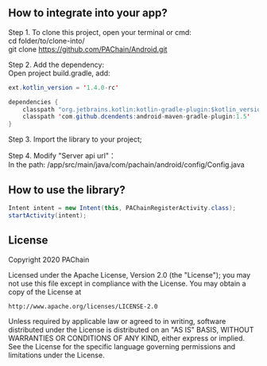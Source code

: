 ## How to integrate into your app?
Step 1. To clone this project, open your terminal or cmd: <br>
cd folder/to/clone-into/ <br>
git clone https://github.com/PAChain/Android.git

Step 2. Add the dependency: <br>
Open project build.gradle, add:
```Java
ext.kotlin_version = '1.4.0-rc'
```

```Java
dependencies {
	classpath "org.jetbrains.kotlin:kotlin-gradle-plugin:$kotlin_version"
	classpath 'com.github.dcendents:android-maven-gradle-plugin:1.5'
}
```

Step 3. Import the library to your project; <br>

Step 4. Modify "Server api url"： <br>
In the path: /app/src/main/java/com/pachain/android/config/Config.java <br>

## How to use the library?
```Java
Intent intent = new Intent(this, PAChainRegisterActivity.class);
startActivity(intent);
```

## License
Copyright 2020 PAChain

Licensed under the Apache License, Version 2.0 (the "License"); you may not use this file except in compliance with the License. You may obtain a copy of the License at
```
http://www.apache.org/licenses/LICENSE-2.0
```
Unless required by applicable law or agreed to in writing, software distributed under the License is distributed on an "AS IS" BASIS, WITHOUT WARRANTIES OR CONDITIONS OF ANY KIND, either express or implied. See the License for the specific language governing permissions and limitations under the License.
